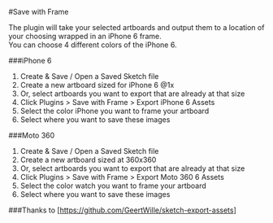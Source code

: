 #Save with Frame

The plugin will take your selected artboards and output them to a location of your choosing wrapped in an iPhone 6 frame.  
You can choose 4 different colors of the iPhone 6.

###iPhone 6
1. Create & Save / Open a Saved Sketch file
2. Create a new artboard sized for iPhone 6 @1x
3. Or, select artboards you want to export that are already at that size
4. Click Plugins > Save with Frame > Export iPhone 6 Assets
5. Select the color iPhone you want to frame your artboard
6. Select where you want to save these images

###Moto 360
1. Create & Save / Open a Saved Sketch file
2. Create a new artboard sized at 360x360
3. Or, select artboards you want to export that are already at that size
4. Click Plugins > Save with Frame > Export Moto 360 6 Assets
5. Select the color watch you want to frame your artboard
6. Select where you want to save these images


###Thanks to 
[https://github.com/GeertWille/sketch-export-assets]
